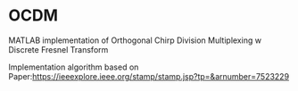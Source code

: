 # OCDM
MATLAB implementation of Orthogonal Chirp Division Multiplexing w Discrete Fresnel Transform 

Implementation algorithm based on Paper:https://ieeexplore.ieee.org/stamp/stamp.jsp?tp=&arnumber=7523229
